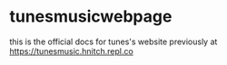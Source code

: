 # tunesmusicwebpage
this is the official docs for tunes's website previously at https://tunesmusic.hnitch.repl.co
